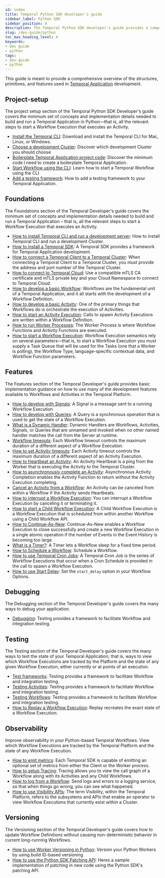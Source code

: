```yaml
---
id: index
title: Temporal Python SDK developer's guide
sidebar_label: Python SDK
sidebar_position: 4
description: The Temporal Python SDK developer's guide provides a comprehensive overview of the structures, primitives, and features used in Temporal Application development.
slug: /dev-guide/python
toc_max_heading_level: 4
keywords:
- dev guide
- python
tags:
- dev-guide
- python
---
```


<!-- THIS FILE IS GENERATED. DO NOT EDIT THIS FILE DIRECTLY -->

This guide is meant to provide a comprehensive overview of the structures, primitives, and features used in [Temporal Application](/temporal#temporal-application) development.

## Project-setup

The project setup section of the Temporal Python SDK Developer's guide covers the minimum set of concepts and implementation details needed to build and run a Temporal Application in Python—that is, all the relevant steps to start a Workflow Execution that executes an Activity.

- [Install the Temporal CLI](/dev-guide/python/project-setup#install-cli): Download and install the Temporal CLI for Mac, Linux, or Windows.
- [Choose a development Cluster](/dev-guide/python/project-setup#choose-dev-cluster): Discover which development Cluster you should choose
- [Boilerplate Temporal Application project code](/dev-guide/python/project-setup#boilerplate-project): Discover the minimum code I need to create a boilerplate Temporal Application.
- [Start Workflow using the CLI](/dev-guide/python/project-setup#start-workflow): Learn how to start a Temporal Workflow using the CLI
- [Add a testing framework](/dev-guide/python/project-setup#test-framework): How to add a testing framework to your Temporal Application.

## Foundations

The Foundations section of the Temporal Developer's guide covers the minimum set of concepts and implementation details needed to build and run a Temporal Application – that is, all the relevant steps to start a Workflow Execution that executes an Activity.

- [How to install Temporal CLI and run a development server](/dev-guide/typescript/foundations#run-a-development-server): How to install Temporal CLI and run a development Cluster.
- [How to install a Temporal SDK](/dev-guide/python/foundations#install-a-temporal-sdk): A Temporal SDK provides a framework for Temporal Application development.
- [How to connect a Temporal Client to a Temporal Cluster](/dev-guide/python/foundations#connect-to-a-dev-cluster): When connecting a Temporal Client to a Temporal Cluster, you must provide the address and port number of the Temporal Cluster.
- [How to connect to Temporal Cloud](/dev-guide/python/foundations#connect-to-temporal-cloud): Use a compatible mTLS CA certificate and mTLS private key and your Cloud Namespace to connect to Temporal Cloud.
- [How to develop a basic Workflow](/dev-guide/python/foundations#develop-workflows): Workflows are the fundamental unit of a Temporal Application, and it all starts with the development of a Workflow Definition.
- [How to develop a basic Activity](/dev-guide/python/foundations#develop-activities): One of the primary things that Workflows do is orchestrate the execution of Activities.
- [How to start an Activity Execution](/dev-guide/python/foundations#activity-execution): Calls to spawn Activity Executions are written within a Workflow Definition.
- [How to run Worker Processes](/dev-guide/python/foundations#run-a-dev-worker): The Worker Process is where Workflow Functions and Activity Functions are executed.
- [How to start a Workflow Execution](/dev-guide/python/foundations#start-workflow-execution): Workflow Execution semantics rely on several parameters—that is, to start a Workflow Execution you must supply a Task Queue that will be used for the Tasks (one that a Worker is polling), the Workflow Type, language-specific contextual data, and Workflow Function parameters.

## Features

The Features section of the Temporal Developer's guide provides basic implementation guidance on how to use many of the development features available to Workflows and Activities in the Temporal Platform.

- [How to develop with Signals](/dev-guide/python/features#signals): A Signal is a message sent to a running Workflow Execution
- [How to develop with Queries](/dev-guide/python/features#queries): A Query is a synchronous operation that is used to get the state of a Workflow Execution.
- [What is a Dynamic Handler](/dev-guide/python/features#dynamic-handler): Dynamic Handlers are Workflows, Activities, Signals, or Queries that are unnamed and invoked when no other named handler matches the call from the Server at runtime.
- [Workflow timeouts](/dev-guide/python/features#workflow-timeouts): Each Workflow timeout controls the maximum duration of a different aspect of a Workflow Execution.
- [How to set Activity timeouts](/dev-guide/python/features#activity-timeouts): Each Activity timeout controls the maximum duration of a different aspect of an Activity Execution.
- [How to Heartbeat an Activity](/dev-guide/python/features#activity-heartbeats): An Activity Heartbeat is a ping from the Worker that is executing the Activity to the Temporal Cluster.
- [How to asynchronously complete an Activity](/dev-guide/python/features#asynchronous-activity-completion): Asynchronous Activity Completion enables the Activity Function to return without the Activity Execution completing.
- [Cancel an Activity from a Workflow](/dev-guide/python/features#cancel-an-activity): An Activity can be canceled from within a Workflow if the Activity sends Heartbeats.
- [How to interrupt a Workflow Execution](/dev-guide/python/features#interrupt-a-workflow-execution): You can interrupt a Workflow Execution by canceling it or terminating it.
- [How to start a Child Workflow Execution](/dev-guide/python/features#child-workflows): A Child Workflow Execution is a Workflow Execution that is scheduled from within another Workflow using a Child Workflow API.
- [How to Continue-As-New](/dev-guide/python/features#continue-as-new): Continue-As-New enables a Workflow Execution to close successfully and create a new Workflow Execution in a single atomic operation if the number of Events in the Event History is becoming too large.
- [What is a Timer?](/dev-guide/python/features#timers): A Timer lets a Workflow sleep for a fixed time period.
- [How to Schedule a Workflow](/dev-guide/python/features#schedule-a-workflow): Schedule a Workflow.
- [How to use Temporal Cron Jobs](/dev-guide/python/features#temporal-cron-jobs): A Temporal Cron Job is the series of Workflow Executions that occur when a Cron Schedule is provided in the call to spawn a Workflow Execution.
- [How to use Start Delay](/dev-guide/python/features#start-delay): Set the `start_delay` option in your Workflow Options.

## Debugging

The Debugging section of the Temporal Developer's guide covers the many ways to debug your application.

- [Debugging](/dev-guide/python/debugging#debug): Testing provides a framework to facilitate Workflow and integration testing.

## Testing

The Testing section of the Temporal Developer's guide covers the many ways to test the state of your Temporal Application; that is, ways to view which Workflow Executions are tracked by the Platform and the state of any given Workflow Execution, either currently or at points of an execution.

- [Test frameworks](/dev-guide/python/testing#test-frameworks): Testing provides a framework to facilitate Workflow and integration testing.
- [Testing Activities](/dev-guide/python/testing#test-activities): Testing provides a framework to facilitate Workflow and integration testing.
- [Testing Workflows](/dev-guide/python/testing#test-workflows): Testing provides a framework to facilitate Workflow and integration testing.
- [How to Replay a Workflow Execution](/dev-guide/python/testing#replay): Replay recreates the exact state of a Workflow Execution.

## Observability

Improve observability in your Python-based Temporal Workflows. View which Workflow Executions are tracked by the Temporal Platform and the state of any Workflow Execution.

- [How to emit metrics](/dev-guide/python/observability#metrics): Each Temporal SDK is capable of emitting an optional set of metrics from either the Client or the Worker process.
- [How to setup Tracing](/dev-guide/python/observability#tracing): Tracing allows you to view the call graph of a Workflow along with its Activities and any Child Workflows.
- [How to log from a Workflow](/dev-guide/python/observability#logging): Send logs and errors to a logging service, so that when things go wrong, you can see what happened.
- [How to use Visibility APIs](/dev-guide/python/observability#visibility): The term Visibility, within the Temporal Platform, refers to the subsystems and APIs that enable an operator to view Workflow Executions that currently exist within a Cluster.

## Versioning

The Versioning section of the Temporal Developer's guide covers how to update Workflow Definitions without causing non-deterministic behavior in current long-running Workflows.

- [How to use Worker Versioning in Python](/dev-guide/python/versioning#worker-versioning): Version your Python Workers by using build ID-based versioning
- [How to use the Python SDK Patching API](/dev-guide/python/versioning#python-sdk-patching-api): Heres a sample implementation of patching in new code using the Python SDK's patching API.
